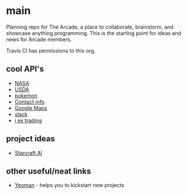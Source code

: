 # main
Planning repo for The Arcade, a place to collaborate, brainstorm, and showcase anything programming. This is the starting point for ideas and news for Arcade members.

Travis CI has permissions to this org.

## cool API's
* [NASA](https://api.nasa.gov/api.html)
* [USDA](https://ndb.nal.usda.gov/ndb/api/doc)
* [pokemon](https://pokeapi.co)
* [Contact info](https://www.fullcontact.com/developer/)
* [Google Maps](https://developers.google.com/maps/)
* [slack](https://api.slack.com)
* [i ex trading](https://iextrading.com/developer/docs/)

## project ideas
* [Starcraft AI](https://github.com/bwapi/bwapi)

## other useful/neat links
* [Yeoman](http://yeoman.io) - helps you to kickstart new projects
